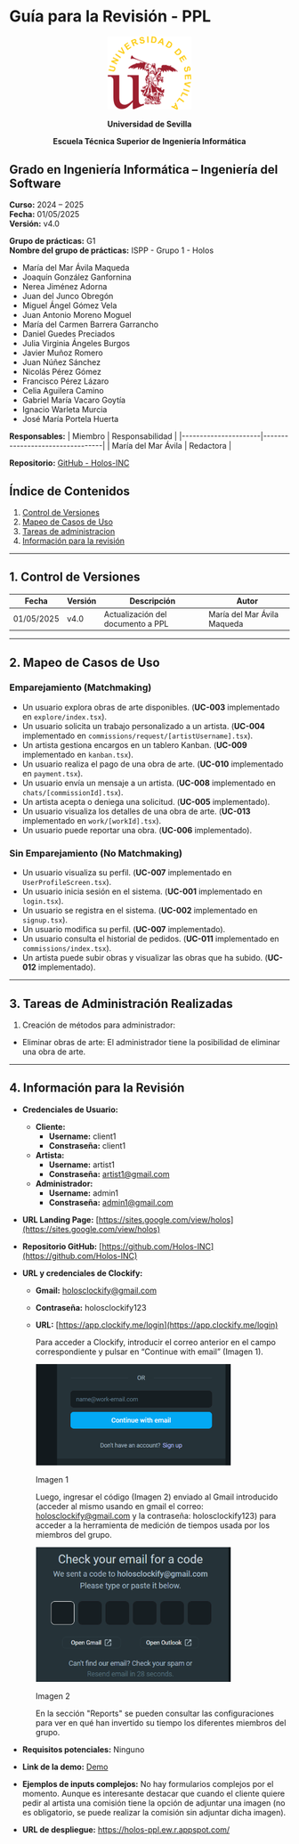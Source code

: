 # Guía para la Revisión - PPL

<p align="center">
  <img src="https://raw.githubusercontent.com/Holos-INC/Docusaurus-Holos/main/static/img/universidad-de-sevilla-logo.png" alt="Universidad de Sevilla" width="150"/>
</p>
<p align="center">
  <strong>Universidad de Sevilla</strong>
</p>
<p align="center">
  <strong>Escuela Técnica Superior de Ingeniería Informática</strong>
</p>

## **Grado en Ingeniería Informática – Ingeniería del Software**

**Curso:** 2024 – 2025  
**Fecha:** 01/05/2025  
**Versión:** v4.0  

**Grupo de prácticas:** G1  
**Nombre del grupo de prácticas:** ISPP - Grupo 1 - Holos

- María del Mar Ávila Maqueda  
- Joaquín González Ganfornina  
- Nerea Jiménez Adorna  
- Juan del Junco Obregón  
- Miguel Ángel Gómez Vela  
- Juan Antonio Moreno Moguel  
- María del Carmen Barrera Garrancho  
- Daniel Guedes Preciados  
- Julia Virginia Ángeles Burgos  
- Javier Muñoz Romero  
- Juan Núñez Sánchez  
- Nicolás Pérez Gómez  
- Francisco Pérez Lázaro  
- Celia Aguilera Camino  
- Gabriel María Vacaro Goytía  
- Ignacio Warleta Murcia  
- José María Portela Huerta 

**Responsables:**
| Miembro              | Responsabilidad                 |
|----------------------|---------------------------------|
| María del Mar Ávila  |  Redactora  |                    

**Repositorio:** [GitHub - Holos-INC](https://github.com/Holos-INC)

## Índice de Contenidos
1. [Control de Versiones](#1-control-de-versiones)
2. [Mapeo de Casos de Uso](#2-mapeo-de-casos-de-uso)
3. [Tareas de administracion](#3-tareas-de-administración-realizadas)
4. [Información para la revisión](#4-información-para-la-revisión)

---

## 1. Control de Versiones

| Fecha      | Versión | Descripción                                   | Autor                    |
|------------|---------|-----------------------------------------------|--------------------------|
| 01/05/2025 | v4.0    | Actualización del documento a PPL        |María del Mar Ávila Maqueda      |

---

## 2. Mapeo de Casos de Uso

### **Emparejamiento (Matchmaking)**
- Un usuario explora obras de arte disponibles. (**UC-003** implementado en `explore/index.tsx`).  
- Un usuario solicita un trabajo personalizado a un artista. (**UC-004** implementado en `commissions/request/[artistUsername].tsx`).    
- Un artista gestiona encargos en un tablero Kanban. (**UC-009** implementado en `kanban.tsx`).  
- Un usuario realiza el pago de una obra de arte. (**UC-010** implementado en `payment.tsx`).   
- Un usuario envía un mensaje a un artista. (**UC-008** implementado en `chats/[commissionId].tsx`). 
- Un artista acepta o deniega una solicitud. (**UC-005** implementado).
- Un usuario visualiza los detalles de una obra de arte. (**UC-013** implementado en `work/[workId].tsx`).
- Un usuario puede reportar una obra. (**UC-006** implementado). 

### **Sin Emparejamiento (No Matchmaking)**


 
- Un usuario visualiza su perfil. (**UC-007** implementado  en `UserProfileScreen.tsx`).  
- Un usuario inicia sesión en el sistema. (**UC-001** implementado en `login.tsx`).  
- Un usuario se registra en el sistema. (**UC-002** implementado en `signup.tsx`).  
- Un usuario modifica su perfil. (**UC-007** implementado). 
- Un usuario consulta el historial de pedidos. (**UC-011** implementado en `commissions/index.tsx`).  
- Un artista puede subir obras y visualizar las obras que ha subido. (**UC-012** implementado).  
 

---
## 3. Tareas de Administración Realizadas
1. Creación de métodos para administrador:
  - Eliminar obras de arte: El administrador tiene la posibilidad de eliminar una obra de arte.

--- 

## 4. Información para la Revisión

- **Credenciales de Usuario:**  
  - **Cliente:**  
    - **Username:** client1  
    - **Constraseña:** client1 
  - **Artista:**  
    - **Username:** artist1  
    - **Constraseña:** artist1@gmail.com
  - **Administrador:**  
    - **Username:** admin1  
    - **Constraseña:** admin1@gmail.com  
- **URL Landing Page:** [https://sites.google.com/view/holos](https://sites.google.com/view/holos)  
- **Repositorio GitHub:** [https://github.com/Holos-INC](https://github.com/Holos-INC)  
- **URL y credenciales de Clockify:**  
  - **Gmail:** holosclockify@gmail.com  
  - **Contraseña:** holosclockify123  
  - **URL:** [https://app.clockify.me/login](https://app.clockify.me/login)  

    Para acceder a Clockify, introducir el correo anterior en el campo correspondiente y pulsar en “Continue with email” (Imagen 1). 
    <p>
      <img src="https://raw.githubusercontent.com/Holos-INC/Docusaurus-Holos/main/static/img/Guia%20clockify%201.png" alt="Universidad de Sevilla" width="350"/>
    </p>
    <p>
      Imagen 1
    </p>

    Luego, ingresar el código (Imagen 2) enviado al Gmail introducido (acceder al mismo usando en gmail el correo: holosclockify@gmail.com  y la contraseña: holosclockify123) para acceder a la herramienta de medición de tiempos usada por los miembros del grupo.
    <p>
      <img src="https://raw.githubusercontent.com/Holos-INC/Docusaurus-Holos/main/static/img/Guia%20clockify%202.png" alt="Universidad de Sevilla" width="350"/>
    </p>
    <p>
      Imagen 2
    </p>
    En la sección "Reports" se pueden consultar las configuraciones para ver en qué han invertido su tiempo los diferentes miembros del grupo.  

- **Requisitos potenciales:** Ninguno  
- **Link de la demo:** [Demo](../../../static/videos/DEMOPPL.mp4)
- **Ejemplos de inputs complejos:**
    No hay formularios complejos por el momento. Aunque es interesante destacar que cuando el cliente quiere pedir al artista una comisión tiene la opción de adjuntar una imagen (no es obligatorio, se puede realizar la comisión sin adjuntar dicha imagen).
- **URL de despliegue:** https://holos-ppl.ew.r.appspot.com/
